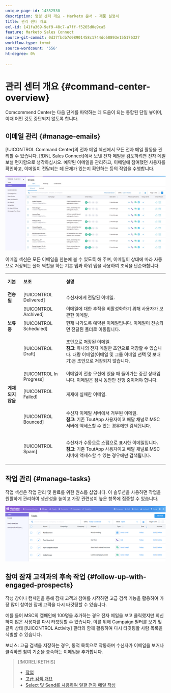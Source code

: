 ```yaml
---
unique-page-id: 14352530
description: 명령 센터 개요 - Marketo 문서 - 제품 설명서
title: 관리 센터 개요
exl-id: 141fa369-9ef9-48c7-a7ff-f5265d0e9ca5
feature: Marketo Sales Connect
source-git-commit: 0d37fbdb7d08901458c1744dc68893e155176327
workflow-type: tm+mt
source-wordcount: '556'
ht-degree: 0%

---
```


# 관리 센터 개요 {#command-center-overview}

Comcommend Center는 다음 단계를 파악하는 데 도움이 되는 통합된 단일 뷰이며, 이때 어떤 것도 중단되지 않도록 합니다.

## 이메일 관리 {#manage-emails}

[!UICONTROL Command Center]의 전자 메일 섹션에서 모든 전자 메일 활동을 관리할 수 있습니다. [!DNL Sales Connect]에서 보낸 전자 메일을 검토하려면 전자 메일 보낼 편지함으로 생각하십시오. 예약된 이메일을 관리하고, 이메일에 참여했던 사용자를 확인하고, 이메일이 전달되는 데 문제가 있는지 확인하는 등의 작업을 수행합니다.

![](assets/command-center-overview-1.png)

이메일 섹션은 모든 이메일을 한눈에 볼 수 있도록 해 주며, 이메일이 상태에 따라 자동으로 저장되는 폴더 역할을 하는 기본 탭과 하위 탭을 사용하여 조직을 단순화합니다.

<table> 
 <colgroup> 
  <col> 
  <col> 
  <col> 
 </colgroup> 
 <tbody> 
  <tr> 
   <td title="배경색 : 회색"><p title=""><strong><span>기본</span> </strong></p></td> 
   <td title="배경색 : 회색"><p title=""><strong><span>보조</span> </strong></p></td> 
   <td title="배경색 : 회색"><p title=""><strong><span>설명</span> </strong></p></td> 
  </tr> 
  <tr> 
   <td title="배경색 : 파랑"><strong title="">전송됨</strong></td> 
   <td title="배경색 : 파랑">[!UICONTROL Delivered]</td> 
   <td title="배경색 : 파랑">수신자에게 전달된 이메일.</td> 
  </tr> 
  <tr> 
   <td title="배경색 : 파랑"><br></td> 
   <td title="배경색 : 파랑">[!UICONTROL Archived]</td> 
   <td title="배경색 : 파랑">이메일에 대한 추적을 비활성화하기 위해 사용자가 보관한 이메일.</td> 
  </tr> 
  <tr> 
   <td title="배경색 : 회색"><strong title="">보류 중</strong></td> 
   <td title="배경색 : 회색">[!UICONTROL Scheduled]</td> 
   <td title="배경색 : 회색">현재 나가도록 예약된 이메일입니다. 이메일이 전송되면 전달된 폴더로 이동됩니다.</td> 
  </tr> 
  <tr> 
   <td title="배경색 : 회색"><br></td> 
   <td title="배경색 : 회색">[!UICONTROL Draft]</td> 
   <td title="배경색 : 회색"><p>초안으로 저장된 이메일.<br><strong>참고:</strong> 하나의 전자 메일만 초안으로 저장할 수 있습니다. 대량 이메일(이메일 및 그룹 이메일 선택 및 보내기)은 초안으로 저장되지 않습니다.</p></td> 
  </tr> 
  <tr> 
   <td title="배경색 : 회색"><br></td> 
   <td title="배경색 : 회색">[!UICONTROL In Progress]</td> 
   <td title="배경색 : 회색">이메일이 전송 모션에 있을 때 들어가는 중간 상태입니다. 이메일은 잠시 동안만 진행 중이어야 합니다.</td> 
  </tr> 
  <tr> 
   <td title="배경색 : 파랑"><strong title="">게재되지 않음</strong></td> 
   <td title="배경색 : 파랑">[!UICONTROL Failed]</td> 
   <td title="배경색 : 파랑">게재에 실패한 이메일.</td> 
  </tr> 
  <tr> 
   <td title="배경색 : 파랑"><br></td> 
   <td title="배경색 : 파랑">[!UICONTROL Bounced]</td> 
   <td title="배경색 : 파랑"><p>수신자 이메일 서버에서 거부된 이메일. <br><strong>참고:</strong> 기존 ToutApp 사용자이고 배달 채널로 MSC 서버에 액세스할 수 있는 경우에만 검색됩니다.</p></td> 
  </tr> 
  <tr> 
   <td title="배경색 : 파랑"><br></td> 
   <td title="배경색 : 파랑">[!UICONTROL Spam]</td> 
   <td title="배경색 : 파랑"><p>수신자가 수동으로 스팸으로 표시한 이메일입니다.<br><strong>참고:</strong> 기존 ToutApp 사용자이고 배달 채널로 MSC 서버에 액세스할 수 있는 경우에만 검색됩니다.</p></td> 
  </tr> 
 </tbody> 
</table>

## 작업 관리 {#manage-tasks}

작업 섹션은 작업 관리 및 완료를 위한 원스톱 샵입니다. 이 솔루션을 사용하면 작업을 원활하게 관리하여 생산성을 높이고 가장 관련성이 높은 항목에 집중할 수 있습니다.

![](assets/command-center-overview-2.png)

## 참여 잠재 고객과의 후속 작업 {#follow-up-with-engaged-prospects}

작성 창이나 캠페인을 통해 잠재 고객과 참여를 시작하면 고급 검색 기능을 활용하여 가장 많이 참여한 잠재 고객을 다시 타깃팅할 수 있습니다.

예를 들어 MSC의 캠페인에 100명을 추가하는 경우 전자 메일을 보고 클릭했지만 회신하지 않은 사용자를 다시 타겟팅할 수 있습니다. 이를 위해 Campaign 필터를 보기 및 클릭 상태 [!UICONTROL Activity] 필터와 함께 활용하여 다시 타깃팅할 사람 목록을 식별할 수 있습니다.

보너스: 고급 검색을 저장하는 경우, 동적 목록으로 작동하며 수신자가 이메일을 보거나 클릭하면 참여 기준을 충족하는 이메일을 추가합니다.

>[!MORELIKETHIS]
>
>* [작업](/help/marketo/product-docs/marketo-sales-connect/tasks/syncing-sales-connect-tasks-with-salesforce-for-the-first-time.md)
>* [고급 검색 개요](/help/marketo/product-docs/marketo-sales-connect/email/command-center/advanced-search-overview.md)
>* [Select 및 Send를 사용하여 일괄 전자 메일 작성](/help/marketo/product-docs/marketo-sales-connect/email/using-the-compose-window/composing-bulk-emails-with-select-and-send.md)

